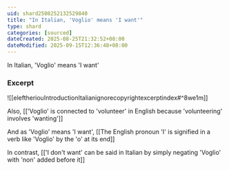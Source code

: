 ```yaml
---
uid: shard2508252132529840
title: "In Italian, 'Voglio' means 'I want'"
type: shard
categories: [sourced]
dateCreated: 2025-08-25T21:32:52+08:00
dateModified: 2025-09-15T12:36:48+08:00
---
```

In Italian, 'Voglio' means 'I want'

### Excerpt
![[eleftheriouIntroductionItalianignorecopyrightexcerptindex#^8we1m]]

Also, [['Voglio' is connected to 'volunteer' in English because 'volunteering' involves 'wanting']]

And as 'Voglio' means 'I want', [[The English pronoun 'I' is signified in a verb like 'Voglio' by the 'o' at its end]]

In contrast, [['I don't want' can be said in Italian by simply negating 'Voglio' with 'non' added before it]]
